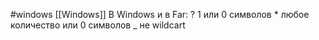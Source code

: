 #windows [[Windows]]
В Windows и в Far:
    ? 1 или 0 символов
    * любое количество или 0 символов
    _ не wildcart
